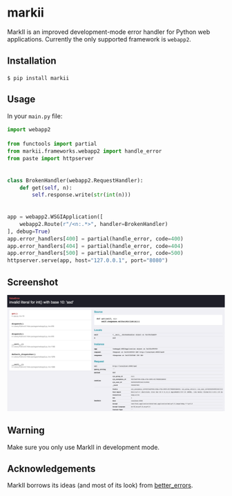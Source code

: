 # markii

MarkII is an improved development-mode error handler for Python web
applications. Currently the only supported framework is `webapp2`.

## Installation

`$ pip install markii`

## Usage

In your `main.py` file:

```python
import webapp2

from functools import partial
from markii.frameworks.webapp2 import handle_error
from paste import httpserver


class BrokenHandler(webapp2.RequestHandler):
    def get(self, n):
        self.response.write(str(int(n)))


app = webapp2.WSGIApplication([
    webapp2.Route(r"/<n:.*>", handler=BrokenHandler)
], debug=True)
app.error_handlers[400] = partial(handle_error, code=400)
app.error_handlers[404] = partial(handle_error, code=404)
app.error_handlers[500] = partial(handle_error, code=500)
httpserver.serve(app, host="127.0.0.1", port="8080")
```

## Screenshot

![Screenshot](/example/screenshot.png)

## Warning

Make sure you only use MarkII in development mode.

## Acknowledgements

MarkII borrows its ideas (and most of its look) from [better_errors](https://github.com/charliesome/better_errors).
